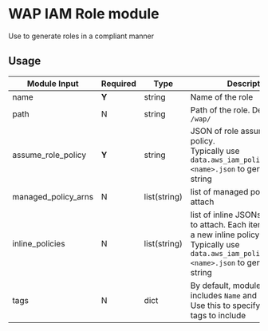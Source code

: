# WAP IAM Role module

Use to generate roles in a compliant manner

## Usage

| Module Input | Required | Type | Description |
|---|---|---|---|
| name | **Y** | string | Name of the role |
| path | N | string | Path of the role. Defaults to `/wap/` |
| assume_role_policy | **Y** | string | JSON of role assumption policy. <br/>Typically use `data.aws_iam_policy_document.<name>.json` to generate the string |
| managed_policy_arns | N | list(string) | list of managed policy ARNs to attach |
| inline_policies | N | list(string) | list of inline JSONs of policies to attach. Each item generates a new inline policy <br/>Typically use `data.aws_iam_policy_document.<name>.json` to generate the string |
| tags | N | dict | By default, module already includes `Name` and `repo` tags. Use this to specify additional tags to include |

